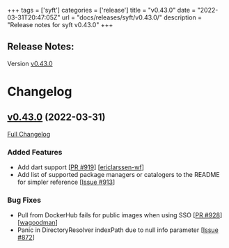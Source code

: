 +++
tags = ['syft']
categories = ['release']
title = "v0.43.0"
date = "2022-03-31T20:47:05Z"
url = "docs/releases/syft/v0.43.0/"
description = "Release notes for syft v0.43.0"
+++

## Release Notes:
Version [v0.43.0](https://github.com/anchore/syft/releases/tag/v0.43.0)

# Changelog

## [v0.43.0](https://github.com/anchore/syft/tree/v0.43.0) (2022-03-31)

[Full Changelog](https://github.com/anchore/syft/compare/v0.42.4...v0.43.0)

### Added Features

- Add dart support [[PR #919](https://github.com/anchore/syft/pull/919)] [[ericlarssen-wf](https://github.com/ericlarssen-wf)]
- Add list of supported package managers or catalogers to the README for simpler reference [[Issue #913](https://github.com/anchore/syft/issues/913)]

### Bug Fixes

- Pull from DockerHub fails for public images when using SSO [[PR #928](https://github.com/anchore/syft/pull/928)] [[wagoodman](https://github.com/wagoodman)]
- Panic in DirectoryResolver indexPath due to null info parameter [[Issue #872](https://github.com/anchore/syft/issues/872)]
